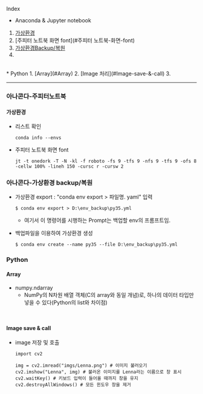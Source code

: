 Index  

* Anaconda & Jupyter notebook  
1. [가상환경](#가상환경)  
2. [주피터 노트북 화면 font](#주피터 노트북-화면-font)
3. [가상환경Backup/복원](#아나콘다-가상환경-backup/복원)  
4. 

</br>  
* Python  
1. [Array](#Array)  
2. [Image 처리](#Image-save-&-call)  
3. 

</br>

---  

### 아나콘다-주피터노트북  
#### 가상환경  

* 리스트 확인  

    ```  
    conda info --envs  
    ```  
  
* 주피터 노트북 화면 font  

    ```  
    jt -t onedork -T -N -kl -f roboto -fs 9 -tfs 9 -nfs 9 -tfs 9 -ofs 8 -cellw 100% -lineh 150 -cursc r -cursw 2
    ```  
 

### 아나콘다-가상환경 backup/복원
 - 가상환경 export
   : "conda env export > 파일명. yaml" 입력  
 
    ```  
    $ conda env export > D:\env_backup\py35.yml  
    ```  
   - 여기서 이 명령어를 시행하는 Prompt는 백업할 env의 프롬프트임.  
 
- 백업파일을 이용하여 가상환경 생성

    ```  
    $ conda env create --name py35 --file D:\env_backup\py35.yml  
    ```  


### Python

#### Array

- numpy.ndarray  
  - NumPy의 N차원 배열 객체(C의 array와 동일 개념)로, 하나의 데이터 타입만 넣을 수 있다(Python의 list와 차이점)  
  
</br>   

#### Image save & call 
* image 저장 및 호출  

    ```  
    import cv2
    
    img = cv2.imread("imgs/Lenna.png") # 이미지 불러오기
    cv2.imshow("Lenna", img) # 불러온 이미지를 Lenna라는 이름으로 창 표시
    cv2.waitKey() # 키보드 입력이 들어올 때까지 창을 유지
    cv2.destroyAllWindows() # 모든 윈도우 창을 제거  
    ```  
      
</br>    
